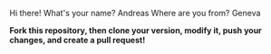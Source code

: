 Hi there! 
What's your name? Andreas
Where are you from? Geneva

**Fork this repository, then clone your version, modify it, push your changes, and create a pull request!**
